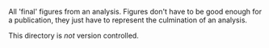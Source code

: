All 'final' figures from an analysis.
Figures don't have to be good enough for a publication, they just
have to represent the culmination of an analysis.

This directory is _not_ version controlled.
